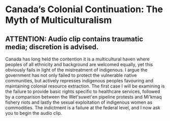 # Canada’s Colonial Continuation: The Myth of Multiculturalism 
## ATTENTION: Audio clip contains traumatic media; discretion is advised. 

Canada has long held the contention it is a multicultural haven where peoples of all ethnicity and background are welcomed equally, yet this obviously fails in light of the mistreatment of indigenous. I argue the government has not only failed to protect the vulnerable native communities, but actively represses indigenous peoples favouring and maintaining colonial resource extraction. The first case I will be examining is the failure to provide basic rights specific to healthcare services, followed by a comparison between the Wet'suwet'en pipeline protests and Mi'kmaq fishery riots and lastly the sexual exploitation of indigenous women as commodities. The indictment is a failure at the federal level, and I now ask you to begin the audio clip.